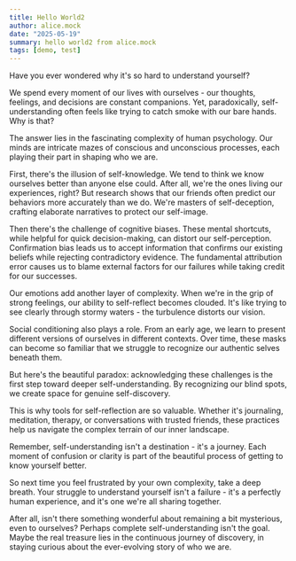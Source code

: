 ```yaml
---
title: Hello World2
author: alice.mock
date: "2025-05-19"
summary: hello world2 from alice.mock
tags: [demo, test]
---
```


Have you ever wondered why it's so hard to understand yourself?

We spend every moment of our lives with ourselves - our thoughts, feelings, and decisions are constant companions. Yet, paradoxically, self-understanding often feels like trying to catch smoke with our bare hands. Why is that?

The answer lies in the fascinating complexity of human psychology. Our minds are intricate mazes of conscious and unconscious processes, each playing their part in shaping who we are.

First, there's the illusion of self-knowledge. We tend to think we know ourselves better than anyone else could. After all, we're the ones living our experiences, right? But research shows that our friends often predict our behaviors more accurately than we do. We're masters of self-deception, crafting elaborate narratives to protect our self-image.

Then there's the challenge of cognitive biases. These mental shortcuts, while helpful for quick decision-making, can distort our self-perception. Confirmation bias leads us to accept information that confirms our existing beliefs while rejecting contradictory evidence. The fundamental attribution error causes us to blame external factors for our failures while taking credit for our successes.

Our emotions add another layer of complexity. When we're in the grip of strong feelings, our ability to self-reflect becomes clouded. It's like trying to see clearly through stormy waters - the turbulence distorts our vision.

Social conditioning also plays a role. From an early age, we learn to present different versions of ourselves in different contexts. Over time, these masks can become so familiar that we struggle to recognize our authentic selves beneath them.

But here's the beautiful paradox: acknowledging these challenges is the first step toward deeper self-understanding. By recognizing our blind spots, we create space for genuine self-discovery.

This is why tools for self-reflection are so valuable. Whether it's journaling, meditation, therapy, or conversations with trusted friends, these practices help us navigate the complex terrain of our inner landscape.

Remember, self-understanding isn't a destination - it's a journey. Each moment of confusion or clarity is part of the beautiful process of getting to know yourself better.

So next time you feel frustrated by your own complexity, take a deep breath. Your struggle to understand yourself isn't a failure - it's a perfectly human experience, and it's one we're all sharing together.

After all, isn't there something wonderful about remaining a bit mysterious, even to ourselves? Perhaps complete self-understanding isn't the goal. Maybe the real treasure lies in the continuous journey of discovery, in staying curious about the ever-evolving story of who we are.
